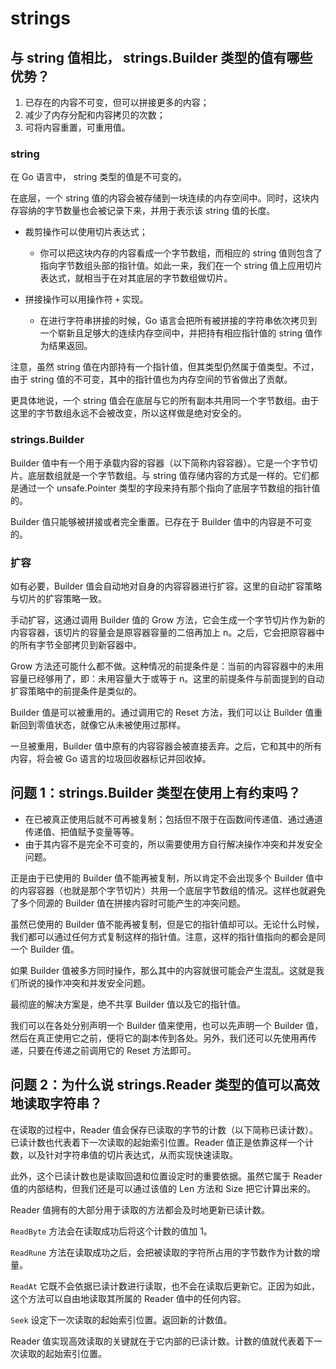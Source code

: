 # strings

## 与 string 值相比， strings.Builder 类型的值有哪些优势？

1. 已存在的内容不可变，但可以拼接更多的内容；
2. 减少了内存分配和内容拷贝的次数；
3. 可将内容重置，可重用值。

### string

在 Go 语言中， string 类型的值是不可变的。

在底层，一个 string 值的内容会被存储到一块连续的内存空间中。同时，这块内存容纳的字节数量也会被记录下来，并用于表示该 string 值的长度。

-   裁剪操作可以使用切片表达式；

    -   你可以把这块内存的内容看成一个字节数组，而相应的 string 值则包含了指向字节数组头部的指针值。如此一来，我们在一个 string 值上应用切片表达式，就相当于在对其底层的字节数组做切片。

-   拼接操作可以用操作符 `+` 实现。

    -   在进行字符串拼接的时候，Go 语言会把所有被拼接的字符串依次拷贝到一个崭新且足够大的连续内存空间中，并把持有相应指针值的 string 值作为结果返回。

注意，虽然 string 值在内部持有一个指针值，但其类型仍然属于值类型。不过，由于 string 值的不可变，其中的指针值也为内存空间的节省做出了贡献。

更具体地说，一个 string 值会在底层与它的所有副本共用同一个字节数组。由于这里的字节数组永远不会被改变，所以这样做是绝对安全的。

### strings.Builder

Builder 值中有一个用于承载内容的容器（以下简称内容容器）。它是一个字节切片。底层数组就是一个字节数组。与 string 值存储内容的方式是一样的。它们都是通过一个 unsafe.Pointer 类型的字段来持有那个指向了底层字节数组的指针值的。

Builder 值只能够被拼接或者完全重置。已存在于 Builder 值中的内容是不可变的。

### 扩容

如有必要，Builder 值会自动地对自身的内容容器进行扩容。这里的自动扩容策略与切片的扩容策略一致。

手动扩容，这通过调用 Builder 值的 Grow 方法，它会生成一个字节切片作为新的内容容器，该切片的容量会是原容器容量的二倍再加上 n。之后，它会把原容器中的所有字节全部拷贝到新容器中。

Grow 方法还可能什么都不做。这种情况的前提条件是：当前的内容容器中的未用容量已经够用了，即：未用容量大于或等于 n。这里的前提条件与前面提到的自动扩容策略中的前提条件是类似的。

Builder 值是可以被重用的。通过调用它的 Reset 方法，我们可以让 Builder 值重新回到零值状态，就像它从未被使用过那样。

一旦被重用，Builder 值中原有的内容容器会被直接丢弃。之后，它和其中的所有内容，将会被 Go 语言的垃圾回收器标记并回收掉。

## 问题 1：strings.Builder 类型在使用上有约束吗？

-   在已被真正使用后就不可再被复制；包括但不限于在函数间传递值、通过通道传递值、把值赋予变量等等。
-   由于其内容不是完全不可变的，所以需要使用方自行解决操作冲突和并发安全问题。

正是由于已使用的 Builder 值不能再被复制，所以肯定不会出现多个 Builder 值中的内容容器（也就是那个字节切片）共用一个底层字节数组的情况。这样也就避免了多个同源的 Builder 值在拼接内容时可能产生的冲突问题。

虽然已使用的 Builder 值不能再被复制，但是它的指针值却可以。无论什么时候，我们都可以通过任何方式复制这样的指针值。注意，这样的指针值指向的都会是同一个 Builder 值。

如果 Builder 值被多方同时操作，那么其中的内容就很可能会产生混乱。这就是我们所说的操作冲突和并发安全问题。

最彻底的解决方案是，绝不共享 Builder 值以及它的指针值。

我们可以在各处分别声明一个 Builder 值来使用，也可以先声明一个 Builder 值，然后在真正使用它之前，便将它的副本传到各处。另外，我们还可以先使用再传递，只要在传递之前调用它的 Reset 方法即可。

## 问题 2：为什么说 strings.Reader 类型的值可以高效地读取字符串？

在读取的过程中，Reader 值会保存已读取的字节的计数（以下简称已读计数）。已读计数也代表着下一次读取的起始索引位置。Reader 值正是依靠这样一个计数，以及针对字符串值的切片表达式，从而实现快速读取。

此外，这个已读计数也是读取回退和位置设定时的重要依据。虽然它属于 Reader 值的内部结构，但我们还是可以通过该值的 Len 方法和 Size 把它计算出来的。

Reader 值拥有的大部分用于读取的方法都会及时地更新已读计数。

`ReadByte` 方法会在读取成功后将这个计数的值加 1。

`ReadRune` 方法在读取成功之后，会把被读取的字符所占用的字节数作为计数的增量。

`ReadAt` 它既不会依据已读计数进行读取，也不会在读取后更新它。正因为如此，这个方法可以自由地读取其所属的 Reader 值中的任何内容。

`Seek` 设定下一次读取的起始索引位置。返回新的计数值。

Reader 值实现高效读取的关键就在于它内部的已读计数。计数的值就代表着下一次读取的起始索引位置。
